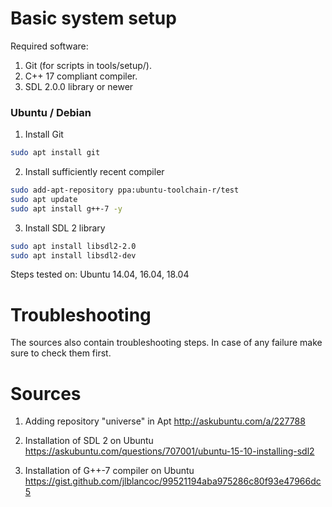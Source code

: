 # Basic system setup

Required software:
1. Git (for scripts in tools/setup/).
2. C++ 17 compliant compiler.
3. SDL 2.0.0 library or newer

### Ubuntu / Debian

1. Install Git
```bash
sudo apt install git
```

2. Install sufficiently recent compiler
```bash
sudo add-apt-repository ppa:ubuntu-toolchain-r/test
sudo apt update
sudo apt install g++-7 -y
```

3. Install SDL 2 library
```bash
sudo apt install libsdl2-2.0
sudo apt install libsdl2-dev
```

Steps tested on: Ubuntu 14.04, 16.04, 18.04

# Troubleshooting

The sources also contain troubleshooting steps.
In case of any failure make sure to check them first.

# Sources

1. Adding repository "universe" in Apt
http://askubuntu.com/a/227788

2. Installation of SDL 2 on Ubuntu
https://askubuntu.com/questions/707001/ubuntu-15-10-installing-sdl2

3. Installation of G++-7 compiler on Ubuntu
https://gist.github.com/jlblancoc/99521194aba975286c80f93e47966dc5
